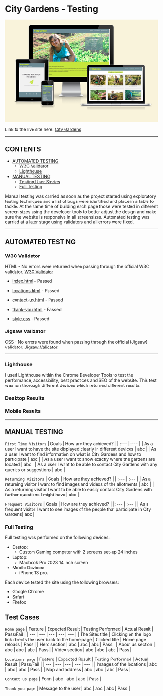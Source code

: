 # City Gardens -  Testing

![City Gardens shown on a variety of screen sizes](docs/city-gardens-mockup-test.png)

Link to the live site here: [City Gardens](https://zest-studi-o.github.io/P01-Allotment-gardens/)
- - -

## CONTENTS

* [AUTOMATED TESTING](#AUTOMATED-TESTING)
  * [W3C Validator](#W3C-Validator)
  * [Lighthouse](#Lighthouse)
* [MANUAL TESTING](#MANUAL-TESTING)
  * [Testing User Stories](#Testing-User-Stories)
  * [Full Testing](#Full-Testing)

Manual testing was carried as soon as the project started using exploratory testing techniques and a list of bugs were identified and place in a table to tackle.
At the same time of building each page those were tested in different screen sizes using the developer tools to better adjust the design and make sure the website is responsive in all screensizes.
Automated testing was carried at a later stage using validators and all errors were fixed.

- - -

## AUTOMATED TESTING

### W3C Validator 
HTML - No errors were returned when passing through the official W3C validator.
[W3C Validator](https://validator.w3.org/)
* [index.html]() - Passed
* [locations.html]() - Passed
* [contact-us.html]() - Passed
* [thank-you.html]() - Passed

* [style.css]() - Passed

### Jigsaw Validator
CSS - No errors were found when passing through the official (Jigsaw) validator.
[Jigsaw Validator](https://jigsaw.w3.org/css-validator/)

- - -

### Lighthouse

I used Lighthouse within the Chrome Developer Tools to test the performance, accessibility, best practices and SEO of the website.
This test was run thorough different devices which returned different results.

### Desktop Results

### Mobile Results

- - -

## MANUAL TESTING

`First Time Visitors`
| Goals | How are they achieved? |
| :--- | :--- |
| As a user I want to have the site displayed clearly in different devices | abc |
| As a user I want to find information on what is City Gardens and how to participate | abc |
| As a user I want to show exactly where the gardens are located | abc |
| As a user I want to be able to contact City Gardens with any queries or suggestions | abc |

`Returning Visitors`
| Goals | How are they achieved? |
| :--- | :--- |
| As a returning visitor I want to find images and videos of the allotments | abc |
| As a returning visitor I want to be able to easily contact City Gardens with further questions I might have | abc |

`Frequent Visitors`
| Goals | How are they achieved? |
| :--- | :--- |
| As a frequent visitor I want to see images of the people that participate in City Gardens| abc |

### Full Testing
Full testing was performed on the following devices:
* Destop:
  * Custom Gaming computer with 2 screens set-up 24 inches
* Laptop:
  * Macbook Pro 2023 14 inch screen
* Mobile Devices:
  * iPhone 13 pro.
 
Each device tested the site using the following browsers:

* Google Chrome
* Safari
* Firefox

## Test Cases

`Home page`
| Feature | Expected Result | Testing Performed | Actual Result | Pass/Fail |
| --- | --- | --- | --- | --- |
| The Sites title | Clicking on the logo link directs the user back to the home page | Clicked title | Home page reloads | Pass |
| Hero section | abc | abc | abc | Pass |
| About us section | abc | abc | abc | Pass |
| Video section | abc | abc | abc | Pass |

`Locations page`
| Feature | Expected Result | Testing Performed | Actual Result | Pass/Fail |
| --- | --- | --- | --- | --- |
| Imaages of the locations | abc | abc | abc | Pass |
| Map and address | abc | abc | abc | Pass |


`Contact us page`
| Form | abc | abc | abc | Pass |

`Thank you page`
| Message to the user | abc | abc | abc | Pass |

